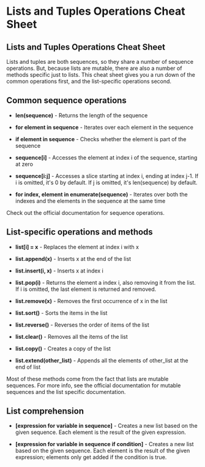 # Lists and Tuples Operations Cheat Sheet
## Lists and Tuples Operations Cheat Sheet
Lists and tuples are both sequences, so they share a number of sequence operations. But, because lists are mutable, there are also a number of methods specific just to lists. This cheat sheet gives you a run down of the common operations first, and the list-specific operations second.

## Common sequence operations
* **len(sequence)** - Returns the length of the sequence
 
* **for element in sequence** - Iterates over each element in the sequence

* **if element in sequence** - Checks whether the element is part of the sequence

* **sequence[i]** - Accesses the element at index i of the sequence, starting at zero

* **sequence[i:j]** - Accesses a slice starting at index i, ending at index j-1. If i is omitted, it's 0 by default. If j is omitted, it's len(sequence) by default.

* **for index, element in enumerate(sequence)** - Iterates over both the indexes and the elements in the sequence at the same time

 Check out the official documentation for sequence operations.

## List-specific operations and methods
* **list[i] = x** - Replaces the element at index i with x

* **list.append(x)** - Inserts x at the end of the list

* **list.insert(i, x)** - Inserts x at index i

* **list.pop(i)** - Returns the element a index i, also removing it from the list. If i is omitted, the last element is returned and removed.

* **list.remove(x)** - Removes the first occurrence of x in the list

* **list.sort()** - Sorts the items in the list

* **list.reverse()** - Reverses the order of items of the list

* **list.clear()** - Removes all the items of the list

* **list.copy()** - Creates a copy of the list

* **list.extend(other_list)** - Appends all the elements of other_list at the end of list

 Most of these methods come from the fact that lists are mutable sequences. For more info, see the official documentation for mutable sequences and the list specific documentation.

## List comprehension
* **[expression for variable in sequence]** - Creates a new list based on the given sequence. Each element is the result of the given expression.

* **[expression for variable in sequence if condition]** - Creates a new list based on the given sequence. Each element is the result of the given expression; elements only get added if the condition is true.  
